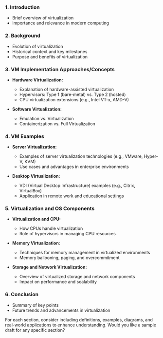 ### 1. **Introduction**
   - Brief overview of virtualization
   - Importance and relevance in modern computing

### 2. **Background**
   - Evolution of virtualization
   - Historical context and key milestones
   - Purpose and benefits of virtualization

### 3. **VM Implementation Approaches/Concepts**
   - **Hardware Virtualization:**
     - Explanation of hardware-assisted virtualization
     - Hypervisors: Type 1 (bare-metal) vs. Type 2 (hosted)
     - CPU virtualization extensions (e.g., Intel VT-x, AMD-V)

   - **Software Virtualization:**
     - Emulation vs. Virtualization
     - Containerization vs. Full Virtualization

### 4. **VM Examples**
   - **Server Virtualization:**
     - Examples of server virtualization technologies (e.g., VMware, Hyper-V, KVM)
     - Use cases and advantages in enterprise environments

   - **Desktop Virtualization:**
     - VDI (Virtual Desktop Infrastructure) examples (e.g., Citrix, VirtualBox)
     - Application in remote work and educational settings

### 5. **Virtualization and OS Components**
   - **Virtualization and CPU:**
     - How CPUs handle virtualization
     - Role of hypervisors in managing CPU resources

   - **Memory Virtualization:**
     - Techniques for memory management in virtualized environments
     - Memory ballooning, paging, and overcommitment

   - **Storage and Network Virtualization:**
     - Overview of virtualized storage and network components
     - Impact on performance and scalability

### 6. **Conclusion**
   - Summary of key points
   - Future trends and advancements in virtualization

For each section, consider including definitions, examples, diagrams, and real-world applications to enhance understanding. Would you like a sample draft for any specific section?